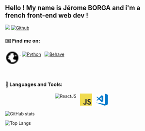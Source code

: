 ## Hello ! My name is Jérome BORGA and i'm a french front-end web dev !


![](https://visitor-badge.laobi.icu/badge?page_id=.jeromeBor)
[![Github](https://img.shields.io/github/followers/jeromeBor?label=Follow&style=social)](https://github.com/jeromeBor)
### ✉️ Find me on:


<p align="left" style="50%">
 <a href="https://charalambosioannou.github.io/" target="_blank" rel="noopener noreferrer"> <img src="https://raw.githubusercontent.com/iconic/open-iconic/master/svg/globe.svg" alt="Python" height="40" style="vertical-align:top; margin:4px"> </a>
 <a href="https://linkedin.com/in/charalambosioannou" target="_blank" rel="noopener noreferrer"> <img src="https://cdn.jsdelivr.net/npm/simple-icons@v3/icons/linkedin.svg" alt="Python" height="40" style="vertical-align:top; margin:4px"></a>
 <a href="https://www.behance.net/nuzzler"> <img src="https://cdn.worldvectorlogo.com/logos/behance-1.svg" alt="Behave" height="40" style="vertical-align:top; margin:4px"></a>
</p>

<br />

### 🧰 Languages and Tools:
<p align="center" width:"50%">
<img src="https://upload.wikimedia.org/wikipedia/commons/a/a7/React-icon.svg" alt="ReactJS" height="40" style="vertical-align:top; margin:4px">
<img src="https://raw.githubusercontent.com/github/explore/80688e429a7d4ef2fca1e82350fe8e3517d3494d/topics/javascript/javascript.png" alt="Javascript" height="40" style="vertical-align:top; margin:4px">
<img src="https://raw.githubusercontent.com/github/explore/80688e429a7d4ef2fca1e82350fe8e3517d3494d/topics/visual-studio-code/visual-studio-code.png" alt="VS Code" height="40" style="vertical-align:top; margin:4px">
</p>

![GitHub stats](https://github-readme-stats.vercel.app/api?username=jeromeBor&show_icons=true&theme=tokyonight)

![Top Langs](https://github-readme-stats.vercel.app/api/top-langs/?username=CharalambosIoannou&theme=tokyonight)
